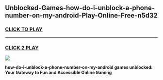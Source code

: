
## Unblocked-Games-how-do-i-unblock-a-phone-number-on-my-android-Play-Online-Free-n5d32
<h3>
<a href="https://premium76.site?title=how-do-i-unblock-a-phone-number-on-my-android&ref=26A">CLICK TO PLAY</a></h3>
<hr>

<h3>
<a href="https://premium76.site?title=how-do-i-unblock-a-phone-number-on-my-android&ref=26A">CLICK 2 PLAY</a>
  
</h3>

<a href="https://premium76.site?title=how-do-i-unblock-a-phone-number-on-my-android&ref=26A"><img src="https://clearcache.store/games.png"></a>


**how-do-i-unblock-a-phone-number-on-my-android games unblocked: Your Gateway to Fun and Accessible Online Gaming**
